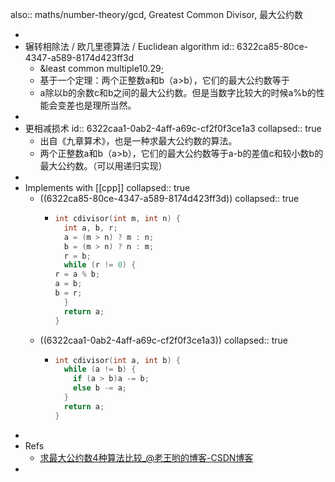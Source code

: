 also:: maths/number-theory/gcd, Greatest Common Divisor, 最大公约数

-
- 辗转相除法 / 欧几里德算法 / Euclidean algorithm
  id:: 6322ca85-80ce-4347-a589-8174d423ff3d
  - &least common multiple10.29[·](https://blog.csdn.net/qq_42504734/article/details/88369780)
  - 基于一个定理：两个正整数a和b（a>b），它们的最大公约数等于
  - a除以b的余数c和b之间的最大公约数。但是当数字比较大的时候a%b的性能会变差也是理所当然。
-
- 更相减损术
  id:: 6322caa1-0ab2-4aff-a69c-cf2f0f3ce1a3
  collapsed:: true
  - 出自《九章算术》，也是一种求最大公约数的算法。
  - 两个正整数a和b（a>b），它们的最大公约数等于a-b的差值c和较小数b的最大公约数。（可以用递归实现）
-
- Implements with [[cpp]]
  collapsed:: true
  - ((6322ca85-80ce-4347-a589-8174d423ff3d))
    collapsed:: true
    - ```c++
      int cdivisor(int m, int n) {
        int a, b, r;
        a = (m > n) ? m : n;
        b = (m > n) ? n : m;
        r = b;
        while (r != 0) {
      r = a % b;
      a = b;
      b = r;
        }
        return a;
      }
      ```
  - ((6322caa1-0ab2-4aff-a69c-cf2f0f3ce1a3))
    collapsed:: true
    - ```c++
      int cdivisor(int a, int b) {
        while (a != b) {
          if (a > b)a -= b;
          else b -= a;
        }
        return a;
      }
      ```
-
- Refs
  - [求最大公约数4种算法比较_@老王哟的博客-CSDN博客](https://blog.csdn.net/qq_42504734/article/details/88369780)
-